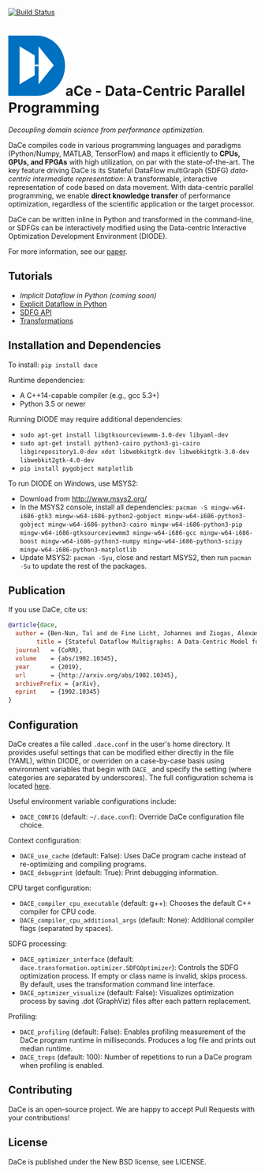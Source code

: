 [![Build Status](https://travis-ci.org/spcl/dace.svg?branch=master)](https://travis-ci.org/spcl/dace)


![D](dace.svg)aCe - Data-Centric Parallel Programming
=====================================================

_Decoupling domain science from performance optimization._

DaCe compiles code in various programming languages and paradigms (Python/Numpy, MATLAB, TensorFlow) and maps it efficiently to **CPUs, GPUs, and FPGAs** with high utilization, on par with the state-of-the-art. The key feature driving DaCe is its Stateful DataFlow multiGraph (SDFG) *data-centric intermediate representation*: A transformable, interactive representation of code based on data movement.
With data-centric parallel programming, we enable **direct knowledge transfer** of performance optimization, regardless of the scientific application or the target processor.

DaCe can be written inline in Python and transformed in the command-line, or SDFGs can be interactively modified using the Data-centric Interactive Optimization Development Environment (DIODE).

For more information, see our [paper](http://www.arxiv.org/abs/1902.10345).

Tutorials
---------

* _Implicit Dataflow in Python (coming soon)_
* [Explicit Dataflow in Python](tutorials/explicit.ipynb)
* [SDFG API](tutorials/sdfg_api.ipynb)
* [Transformations](tutorials/transformations.ipynb)

Installation and Dependencies
-----------------------------

To install: `pip install dace`

Runtime dependencies:
 * A C++14-capable compiler (e.g., gcc 5.3+)
 * Python 3.5 or newer

Running DIODE may require additional dependencies:
 * `sudo apt-get install libgtksourceviewmm-3.0-dev libyaml-dev`
 * `sudo apt-get install python3-cairo python3-gi-cairo libgirepository1.0-dev xdot libwebkitgtk-dev libwebkitgtk-3.0-dev libwebkit2gtk-4.0-dev`
 * `pip install pygobject matplotlib`

To run DIODE on Windows, use MSYS2:
 * Download from http://www.msys2.org/
 * In the MSYS2 console, install all dependencies: `pacman -S mingw-w64-i686-gtk3 mingw-w64-i686-python2-gobject mingw-w64-i686-python3-gobject mingw-w64-i686-python3-cairo mingw-w64-i686-python3-pip mingw-w64-i686-gtksourceviewmm3 mingw-w64-i686-gcc mingw-w64-i686-boost mingw-w64-i686-python3-numpy mingw-w64-i686-python3-scipy mingw-w64-i686-python3-matplotlib`
 * Update MSYS2: `pacman -Syu`, close and restart MSYS2, then run `pacman -Su` to update the rest of the packages.

Publication
-----------

If you use DaCe, cite us:
```bibtex
@article{dace,
  author = {Ben-Nun, Tal and de Fine Licht, Johannes and Ziogas, Alexandros Nikolaos and Schneider, Timo and Hoefler, Torsten},
        title = {Stateful Dataflow Multigraphs: A Data-Centric Model for High-Performance Parallel Programs},
  journal   = {CoRR},
  volume    = {abs/1902.10345},
  year      = {2019},
  url       = {http://arxiv.org/abs/1902.10345},
  archivePrefix = {arXiv},
  eprint    = {1902.10345}
}
```

Configuration
-------------

DaCe creates a file called `.dace.conf` in the user's home directory. It provides useful settings that can be modified either directly in the file (YAML), within DIODE, or overriden on a case-by-case basis using environment variables that begin with `DACE_` and specify the setting (where categories are separated by underscores). The full configuration schema is located [here](dace/config_schema.yml).

Useful environment variable configurations include:

* `DACE_CONFIG` (default: `~/.dace.conf`): Override DaCe configuration file choice.

Context configuration:
 * `DACE_use_cache` (default: False): Uses DaCe program cache instead of re-optimizing and compiling programs.
 * `DACE_debugprint` (default: True): Print debugging information.
 
CPU target configuration:
 * `DACE_compiler_cpu_executable` (default: g++): Chooses the default C++ compiler for CPU code.
 * `DACE_compiler_cpu_additional_args` (default: None): Additional compiler flags (separated by spaces).
  
SDFG processing:
 * `DACE_optimizer_interface` (default: `dace.transformation.optimizer.SDFGOptimizer`): Controls the SDFG optimization process. If empty or class name is invalid, skips process. By default, uses the transformation command line interface.
 * `DACE_optimizer_visualize` (default: False): Visualizes optimization process by saving .dot (GraphViz) files after each pattern replacement.
 
Profiling:
 * `DACE_profiling` (default: False): Enables profiling measurement of the DaCe program runtime in milliseconds. Produces a log file and prints out median runtime.
 * `DACE_treps` (default: 100): Number of repetitions to run a DaCe program when profiling is enabled.
 

Contributing
------------
DaCe is an open-source project. We are happy to accept Pull Requests with your contributions!

License
-------
DaCe is published under the New BSD license, see LICENSE.

